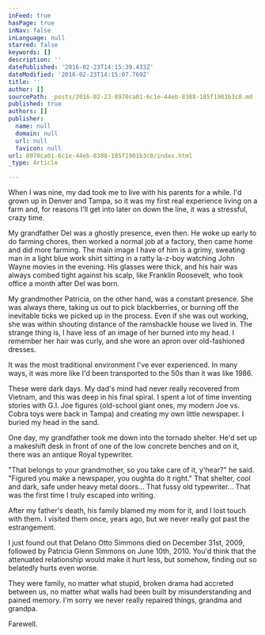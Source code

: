 ```yaml
---
inFeed: true
hasPage: true
inNav: false
inLanguage: null
starred: false
keywords: []
description: ''
datePublished: '2016-02-23T14:15:39.433Z'
dateModified: '2016-02-23T14:15:07.769Z'
title: ''
author: []
sourcePath: _posts/2016-02-23-8970ca01-6c1e-44eb-8388-185f1901b3c0.md
published: true
authors: []
publisher:
  name: null
  domain: null
  url: null
  favicon: null
url: 8970ca01-6c1e-44eb-8388-185f1901b3c0/index.html
_type: Article

---
```

When I was nine, my dad took me to live with his parents for a while. I'd grown up in Denver and Tampa, so it was my first real experience living on a farm and, for reasons I'll get into later on down the line, it was a stressful, crazy time.

My grandfather Del was a ghostly presence, even then. He woke up early to do farming chores, then worked a normal job at a factory, then came home and did more farming. The main image I have of him is a grimy, sweating man in a light blue work shirt sitting in a ratty la-z-boy watching John Wayne movies in the evening. His glasses were thick, and his hair was always combed tight against his scalp, like Franklin Roosevelt, who took office a month after Del was born.

My grandmother  Patricia, on the other hand, was a constant presence. She was always there, taking us out to pick blackberries, or burning off the inevitable ticks we picked up in the process. Even if she was out working, she was within shouting distance of the ramshackle house we lived in. The strange thing is, I have less of an image of her burned into my head. I remember her hair was curly, and she wore an apron over old-fashioned dresses.

It was the most traditional environment I've ever experienced. In many ways, it was more like I'd been transported to the 50s than it was like 1986\.

These were dark days. My dad's mind had never really recovered from Vietnam, and this was deep in his final spiral. I spent a lot of time inventing stories with G.I. Joe figures (old-school giant ones, my modern Joe vs. Cobra toys were back in Tampa) and creating my own little newspaper. I buried my head in the sand.

One day, my grandfather took me down into the tornado shelter. He'd set up a makeshift desk in front of one of the low concrete benches and on it, there was an antique Royal typewriter.

"That belongs to your grandmother, so you take care of it, y'hear?" he said. "Figured you make a newspaper, you oughta do it right." That shelter, cool and dark, safe under heavy metal doors... That fussy old typewriter... That was the first time I truly escaped into writing.

After my father's death, his family blamed my mom for it, and I lost touch with them. I visited them once, years ago, but we never really got past the estrangement.

I just found out that Delano Otto Simmons died on December 31st, 2009, followed by Patricia Glenn Simmons on June 10th, 2010\. You'd think that the attenuated relationship would make it hurt less, but somehow, finding out so belatedly hurts even worse.

They were family, no matter what stupid, broken drama had accreted between us, no matter what walls had been built by misunderstanding and pained memory. I'm sorry we never really repaired things, grandma and grandpa.

Farewell.